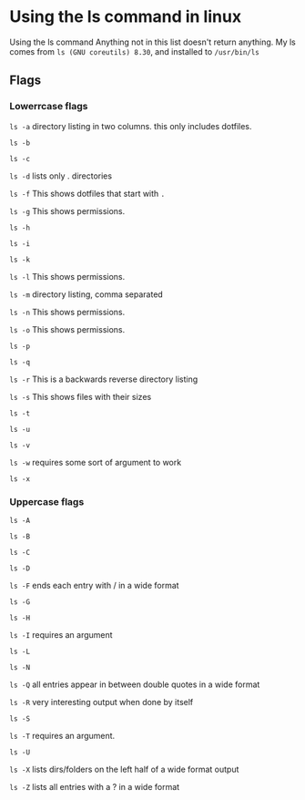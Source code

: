 # Using the ls command in linux

Using the ls command Anything not in this list doesn't return anything.  My ls comes from `ls (GNU coreutils) 8.30`, and installed to `/usr/bin/ls`

## Flags

### Lowerrcase flags

`ls -a` directory listing in two columns. this only includes dotfiles.

`ls -b`

`ls -c`

`ls -d` lists only . directories

`ls -f` This shows dotfiles that start with `.`

`ls -g` This shows permissions.

`ls -h`

`ls -i`

`ls -k`

`ls -l` This shows permissions.

`ls -m` directory listing, comma separated

`ls -n` This shows permissions.

`ls -o` This shows permissions.

`ls -p`

`ls -q`

`ls -r` This is a backwards reverse directory listing

`ls -s` This shows files with their sizes

`ls -t`

`ls -u`

`ls -v`

`ls -w` requires some sort of argument to work

`ls -x`

### Uppercase flags

`ls -A`

`ls -B`

`ls -C`

`ls -D`

`ls -F`  ends each entry with / in a wide format

`ls -G`

`ls -H`

`ls -I` requires an argument

`ls -L`

`ls -N`

`ls -Q` all entries appear in between double quotes in a wide format

`ls -R` very interesting output when done by itself

`ls -S`

`ls -T` requires an argument.

`ls -U`

`ls -X` lists dirs/folders on the left half of a wide format output

`ls -Z` lists all entries with a ? in a wide format

